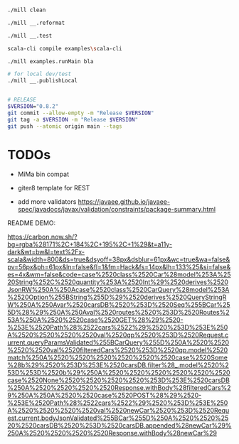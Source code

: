 
```sh

./mill clean

./mill __.reformat

./mill __.test

scala-cli compile examples\scala-cli

./mill examples.runMain bla

# for local dev/test
./mill __.publishLocal
```

```sh

# RELEASE
$VERSION="0.8.2"
git commit --allow-empty -m "Release $VERSION"
git tag -a $VERSION -m "Release $VERSION"
git push --atomic origin main --tags

```

# TODOs

- MiMa bin compat

- giter8 template for REST

- add more validators https://javaee.github.io/javaee-spec/javadocs/javax/validation/constraints/package-summary.html

README DEMO:

https://carbon.now.sh/?bg=rgba%28171%2C+184%2C+195%2C+1%29&t=a11y-dark&wt=bw&l=text%2Fx-scala&width=800&ds=true&dsyoff=38px&dsblur=61px&wc=true&wa=false&pv=56px&ph=61px&ln=false&fl=1&fm=Hack&fs=14px&lh=133%25&si=false&es=4x&wm=false&code=case%2520class%2520Car%28model%253A%2520String%252C%2520quantity%253A%2520Int%29%2520derives%2520JsonRW%250A%250Acase%2520class%2520CarQuery%28model%253A%2520Option%255BString%255D%29%2520derives%2520QueryStringRW%250A%250Avar%2520carsDB%2520%253D%2520Seq%255BCar%255D%28%29%250A%250Aval%2520routes%2520%253D%2520Routes%253A%250A%2520%2520case%2520GET%28%29%2520-%253E%2520Path%28%2522cars%2522%29%2520%253D%253E%250A%2520%2520%2520%2520val%2520qp%2520%253D%2520Request.current.queryParamsValidated%255BCarQuery%255D%250A%2520%2520%2520%2520val%2520filteredCars%2520%253D%2520qp.model%2520match%250A%2520%2520%2520%2520%2520%2520case%2520Some%28b%29%2520%253D%253E%2520carsDB.filter%28_.model%2520%253D%253D%2520b%29%250A%2520%2520%2520%2520%2520%2520case%2520None%2520%2520%2520%2520%253D%253E%2520carsDB%250A%2520%2520%2520%2520Response.withBody%28filteredCars%29%250A%250A%2520%2520case%2520POST%28%29%2520-%253E%2520Path%28%2522cars%2522%29%2520%253D%253E%250A%2520%2520%2520%2520val%2520newCar%2520%253D%2520Request.current.bodyJsonValidated%255BCar%255D%250A%2520%2520%2520%2520carsDB%2520%253D%2520carsDB.appended%28newCar%29%250A%2520%2520%2520%2520Response.withBody%28newCar%29

